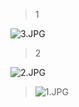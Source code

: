 > 1

![3.JPG](https://s2.loli.net/2022/06/11/hCt1GNwTBu2axHJ.jpg)

> 2

![2.JPG](https://s2.loli.net/2022/06/11/H6rBSU4qMsYc9Vg.jpg)

> ![1.JPG](https://s2.loli.net/2022/06/11/8Q4hemKDSwNu5vl.jpg)
